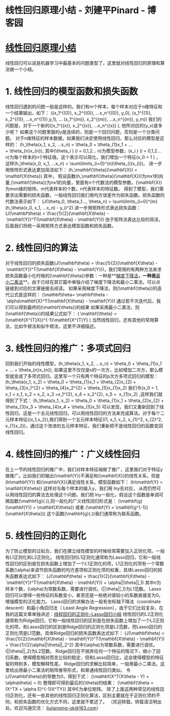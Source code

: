 
# 线性回归原理小结 - 刘建平Pinard - 博客园






# [线性回归原理小结](https://www.cnblogs.com/pinard/p/6004041.html)
线性回归可以说是机器学习中最基本的问题类型了，这里就对线性回归的原理和算法做一个小结。
# 1. 线性回归的模型函数和损失函数
线性回归遇到的问题一般是这样的。我们有m个样本，每个样本对应于n维特征和一个结果输出，如下：
\((x_1^{(0)}, x_2^{(0)}, ...x_n^{(0)}, y_0), (x_1^{(1)}, x_2^{(1)}, ...x_n^{(1)},y_1), ... (x_1^{(m)}, x_2^{(m)}, ...x_n^{(m)}, y_m)\)
我们的问题是，对于一个新的\((x_1^{(x)}, x_2^{(x)}, ...x_n^{(x)} \), 他所对应的\(y_x\)是多少呢？ 如果这个问题里面的y是连续的，则是一个回归问题，否则是一个分类问题。
对于n维特征的样本数据，如果我们决定使用线性回归，那么对应的模型是这样的：
\(h_\theta(x_1, x_2, ...x_n) = \theta_0 + \theta_{1}x_1 + ... + \theta_{n}x_{n}\), 其中\(\theta_i \) (i = 0,1,2... n)为模型参数，\(x_i \) (i = 0,1,2... n)为每个样本的n个特征值。这个表示可以简化，我们增加一个特征\(x_0 = 1 \) ，这样\(h_\theta(x_0, x_1, ...x_n) = \sum\limits_{i=0}^{n}\theta_{i}x_{i}\)。
进一步用矩阵形式表达更加简洁如下：
\(h_\mathbf{\theta}(\mathbf{X}) = \mathbf{X\theta}\)
其中， 假设函数\(h_\mathbf{\theta}(\mathbf{X})\)为mx1的向量,\(\mathbf{\theta}\)为nx1的向量，里面有n个代数法的模型参数。\(\mathbf{X}\)为mxn维的矩阵。m代表样本的个数，n代表样本的特征数。
得到了模型，我们需要求出需要的损失函数，一般线性回归我们用均方误差作为损失函数。损失函数的代数法表示如下：
\(J(\theta_0, \theta_1..., \theta_n) = \sum\limits_{i=0}^{m}(h_\theta(x_0, x_1, ...x_n) - y_i)^2\)
进一步用矩阵形式表达损失函数：
\(J(\mathbf\theta) = \frac{1}{2}(\mathbf{X\theta} - \mathbf{Y})^T(\mathbf{X\theta} - \mathbf{Y})\)
由于矩阵法表达比较的简洁，后面我们将统一采用矩阵方式表达模型函数和损失函数。
# 2. 线性回归的算法
对于线性回归的损失函数\(J(\mathbf\theta) = \frac{1}{2}(\mathbf{X\theta} - \mathbf{Y})^T(\mathbf{X\theta} - \mathbf{Y})\)，我们常用的有两种方法来求损失函数最小化时候的\(\mathbf{\theta}\)参数：一种是**[梯度下降法](http://www.cnblogs.com/pinard/p/5970503.html)**，一种是**[最小二乘法](http://www.cnblogs.com/pinard/p/5976811.html)**。由于已经在其它篇中单独介绍了梯度下降法和最小二乘法，可以点链接到对应的文章链接去阅读。
如果采用梯度下降法，则\(\mathbf{\theta}\)的迭代公式是这样的：
\(\mathbf\theta= \mathbf\theta - \alpha\mathbf{X}^T(\mathbf{X\theta} - \mathbf{Y})\)
通过若干次迭代后，我们可以得到最终的\(\mathbf{\theta}\)的结果
如果采用最小二乘法，则\(\mathbf{\theta}\)的结果公式如下：
\( \mathbf{\theta} = (\mathbf{X^{T}X})^{-1}\mathbf{X^{T}Y} \)
当然线性回归，还有其他的常用算法，比如牛顿法和拟牛顿法，这里不详细描述。
# 3. 线性回归的推广：多项式回归
回到我们开始的线性模型，\(h_\theta(x_1, x_2, ...x_n) = \theta_0 + \theta_{1}x_1 + ... + \theta_{n}x_{n}\), 如果这里不仅仅是x的一次方，比如增加二次方，那么模型就变成了多项式回归。这里写一个只有两个特征的p次方多项式回归的模型：
\(h_\theta(x_1, x_2) = \theta_0 + \theta_{1}x_1 + \theta_{2}x_{2} + \theta_{3}x_1^{2} + \theta_{4}x_2^{2} + \theta_{5}x_{1}x_2\)
我们令\(x_0 = 1, x_1 = x_1, x_2 = x_2, x_3 =x_1^{2}, x_4 = x_2^{2}, x_5 =  x_{1}x_2\) ,这样我们就得到了下式：
\(h_\theta(x_1, x_2) = \theta_0 + \theta_{1}x_1 + \theta_{2}x_{2} + \theta_{3}x_3 + \theta_{4}x_4 + \theta_{5}x_5\)
可以发现，我们又重新回到了线性回归，这是一个五元线性回归，可以用线性回归的方法来完成算法。对于每个二元样本特征\((x_1,x_2)\),我们得到一个五元样本特征\((1, x_1, x_2, x_{1}^2, x_{2}^2, x_{1}x_2)\)，通过这个改进的五元样本特征，我们重新把不是线性回归的函数变回线性回归。
# 4. 线性回归的推广：广义线性回归
在上一节的线性回归的推广中，我们对样本特征端做了推广，这里我们对于特征y做推广。比如我们的输出\(\mathbf{Y}\)不满足和\(\mathbf{X}\)的线性关系，但是\(ln\mathbf{Y}\) 和\(\mathbf{X}\)满足线性关系，模型函数如下：
\(ln\mathbf{Y} = \mathbf{X\theta}\)
这样对与每个样本的输入y，我们用 lny去对应， 从而仍然可以用线性回归的算法去处理这个问题。我们把 Iny一般化，假设这个函数是单调可微函数\(\mathbf{g}(.)\),则一般化的广义线性回归形式是：
\(\mathbf{g}(\mathbf{Y}) = \mathbf{X\theta}\) 或者 \(\mathbf{Y} = \mathbf{g^{-1}}(\mathbf{X\theta})\)
这个函数\(\mathbf{g}(.)\)我们通常称为联系函数。
# 5. 线性回归的正则化
为了防止模型的过拟合，我们在建立线性模型的时候经常需要加入正则化项。一般有L1正则化和L2正则化。
线性回归的L1正则化通常称为Lasso回归，它和一般线性回归的区别是在损失函数上增加了一个L1正则化的项，L1正则化的项有一个常数系数\(\alpha\)来调节损失函数的均方差项和正则化项的权重，具体Lasso回归的损失函数表达式如下：
\(J(\mathbf\theta) = \frac{1}{2}(\mathbf{X\theta} - \mathbf{Y})^T(\mathbf{X\theta} - \mathbf{Y}) + \alpha||\theta||_1\)
其中n为样本个数，\(\alpha\)为常数系数，需要进行调优。\(||\theta||_1\)为L1范数。
Lasso回归可以使得一些特征的系数变小，甚至还是一些绝对值较小的系数直接变为0。增强模型的泛化能力。
Lasso回归的求解办法一般有坐标轴下降法（coordinate descent）和最小角回归法（ Least Angle Regression），由于它们比较复杂，在我的这篇文章单独讲述：[线程回归的正则化-Lasso回归小结](http://www.cnblogs.com/pinard/p/6018889.html)
线性回归的L2正则化通常称为Ridge回归，它和一般线性回归的区别是在损失函数上增加了一个L2正则化的项，和Lasso回归的区别是Ridge回归的正则化项是L2范数，而Lasso回归的正则化项是L1范数。具体Ridge回归的损失函数表达式如下：
\(J(\mathbf\theta) = \frac{1}{2}(\mathbf{X\theta} - \mathbf{Y})^T(\mathbf{X\theta} - \mathbf{Y}) + \frac{1}{2}\alpha||\theta||_2^2\)
其中\(\alpha\)为常数系数，需要进行调优。\(||\theta||_2\)为L2范数。
Ridge回归在不抛弃任何一个特征的情况下，缩小了回归系数，使得模型相对而言比较的稳定，但和Lasso回归比，这会使得模型的特征留的特别多，模型解释性差。
Ridge回归的求解比较简单，一般用最小二乘法。这里给出用最小二乘法的矩阵推导形式，和普通线性回归类似。
令\(J(\mathbf\theta)\)的导数为0，得到下式：
\(\mathbf{X^T(X\theta - Y) + \alpha\theta} = 0\)
整理即可得到最后的\(\theta\)的结果：
\(\mathbf{\theta = (X^TX + \alpha E)^{-1}X^TY}\)
其中E为单位矩阵。
除了上面这两种常见的线性回归正则化，还有一些其他的线性回归正则化算法，区别主要就在于正则化项的不同，和损失函数的优化方式不同，这里就不累述了。
（欢迎转载，转载请注明出处。欢迎沟通交流： liujianping-ok@163.com）





